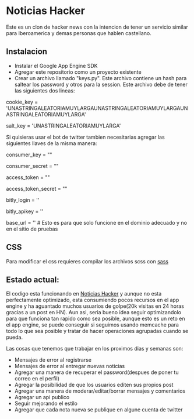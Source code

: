 Noticias Hacker
===============

Este es un clon de hacker news con la intencion de tener un servicio similar para Iberoamerica y demas personas que hablen castellano.

Instalacion
-----------

* Instalar el Google App Engine SDK
* Agregar este repositorio como un proyecto existente
* Crear un archivo llamado "keys.py". Este archivo contiene un hash para saltear los password y otros para la session. Este archivo debe de tener las siguientes dos lineas:

cookie_key = 'UNASTRINGALEATORIAMUYLARGAUNASTRINGALEATORIAMUYLARGAUNASTRINGALEATORIAMUYLARGA'

salt_key = 'UNASTRINGALEATORIAMUYLARGA'

Si quisieras usar el bot de twitter tambien necesitarias agregar las siguientes llaves de la misma manera:

consumer_key = ""

consumer_secret = ""

access_token = ""

access_token_secret = ""

bitly_login = ''

bitly_apikey = ''

base_url = '' # Esto es para que solo funcione en el dominio adecuado y no en el sitio de pruebas


CSS
---

Para modificar el css requieres compilar los archivos scss con [sass](http://sass-lang.com/)

Estado actual:
--------------

El codigo esta funcionando en [Noticias Hacker](http://noticiashacker.com) y aunque no esta perfectamente optimizado, esta consumiendo pocos recursos en el app engine y ha aguantado muchos usuarios de golpe(20k visitas en 24 horas gracias a un post en HN).
Aun asi, seria bueno idea seguir optimizandolo para que funciona tan rapido como sea posible, aunque esto es un reto en el app engine, se puede conseguir si seguimos usando memcache para todo lo que sea posible y tratar de hacer operaciones agrupadas cuando se pueda.

Las cosas que tenemos que trabajar en los proximos dias y semanas son:

* Mensajes de error al registrarse
* Mensajes de error al entregar nuevas noticias
* Agregar una manera de recuperar el password(despues de poner tu correo en el perfil)
* Agregar la posibilidad de que los usuarios editen sus propios post
* Agregar una manera de moderar/editar/borrar mensajes y comentarios
* Agregar un api publico 
* Seguir mejorando el estilo
* Agregar que cada nota nueva se publique en algune cuenta de twitter

